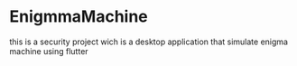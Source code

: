 # EnigmmaMachine
this is a security project wich is a desktop application that simulate enigma machine using flutter
